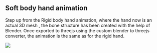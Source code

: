 ## Soft body hand animation

Step up from the Rigid body hand animation, where the hand now is an actual 3D mesh , the bone structure has been created with the help of Blender. Once exported to threejs using the custom blender to threejs converter, the animation is the same as for the rigid hand.

![](C:/Users/Danie/Videos/SS/Dog.png)
